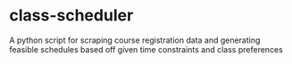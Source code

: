 # class-scheduler
A python script for scraping course registration data and generating feasible schedules based off given time constraints and class preferences
